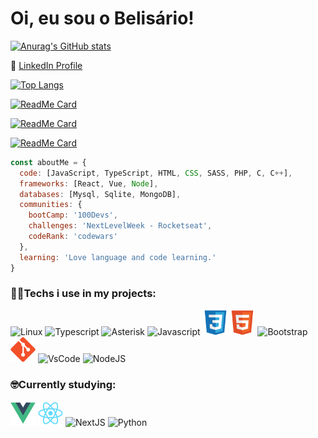 <h1>Oi, eu sou o Belisário!</h1>

[![Anurag's GitHub stats](https://github-readme-stats.vercel.app/api?username=fcbelisario&show_icons=true&theme=tokyonight)](https://github.com/anuraghazra/github-readme-stats) 

:bust_in_silhouette: [LinkedIn Profile](https://www.linkedin.com/in/felipe-belisario-92874123/)

[![Top Langs](https://github-readme-stats.vercel.app/api/top-langs/?username=fcbelisario&theme=tokyonight)](https://github.com/fbelisario/github-readme-stats)

  [![ReadMe Card](https://github-readme-stats.vercel.app/api/pin/?username=fcbelisario&repo=balneabilidade&theme=radical)](https://github.com/xiaoxian521/CURD-TS)

  [![ReadMe Card](https://github-readme-stats.vercel.app/api/pin/?username=fcbelisario&repo=multiparty-meeting&theme=radical)](https://github.com/xiaoxian521/vue-node-sqlite3)
  
  [![ReadMe Card](https://github-readme-stats.vercel.app/api/pin/?username=fcbelisario&repo=DizAiAPP&theme=radical)](https://github.com/xiaoxian521/private-cli)
  

```javascript
const aboutMe = {
  code: [JavaScript, TypeScript, HTML, CSS, SASS, PHP, C, C++],
  frameworks: [React, Vue, Node],
  databases: [Mysql, Sqlite, MongoDB],
  communities: {
    bootCamp: '100Devs',
    challenges: 'NextLevelWeek - Rocketseat',
    codeRank: 'codewars'
  },
  learning: 'Love language and code learning.'
}

```

<h3><p align="left">🧑‍💻Techs i use in my projects:</p></h3>
<p align="left">
    <img
        src="https://upload.wikimedia.org/wikipedia/commons/thumb/3/35/Tux.svg/1200px-Tux.svg.png"
        alt="Linux"
        width="40"
        height="40"
    />
    <img
        src="https://upload.wikimedia.org/wikipedia/commons/thumb/4/4c/Typescript_logo_2020.svg/1200px-Typescript_logo_2020.svg.png"
        alt="Typescript"
        width="40"
        height="40"
    />
    <img
        src="https://www.vippng.com/png/detail/362-3620029_asterisk-asterisk-logo-png.png"
        alt="Asterisk"
        width="40"
        height="40"
    />
    <img
        src="https://tadeuesteves.files.wordpress.com/2014/01/javascript-logo.png"
        alt="Javascript"
        width="40"
        height="40"
    />
    <img
        src="https://raw.githubusercontent.com/devicons/devicon/master/icons/css3/css3-original.svg"
        alt="CSS3"
        width="40"
        height="40"
    />
    <img
        src="https://raw.githubusercontent.com/devicons/devicon/master/icons/html5/html5-original.svg"
        alt="HTML5"
        width="40"
        height="40"
    />
    <img
        src="https://upload.wikimedia.org/wikipedia/commons/b/b2/Bootstrap_logo.svg"
        alt="Bootstrap"
        width="40"
        height="40"
    />
    <img
        src="https://raw.githubusercontent.com/devicons/devicon/master/icons/git/git-original.svg"
        alt="Git"
        width="40"
        height="40"
    />
    <img
        src="https://upload.wikimedia.org/wikipedia/commons/thumb/9/9a/Visual_Studio_Code_1.35_icon.svg/512px-Visual_Studio_Code_1.35_icon.svg.png"
        alt="VsCode"
        width="40"
        height="40"
    />
    <img
        src="https://upload.wikimedia.org/wikipedia/commons/thumb/d/d9/Node.js_logo.svg/1280px-Node.js_logo.svg.png"
        alt="NodeJS"
        width="50"
        height="40"
    />
<h3><p align="left">🤓Currently studying:</p></h3>
<p>
    <img
        src="https://raw.githubusercontent.com/devicons/devicon/master/icons/vuejs/vuejs-original.svg"
        alt="Vuejs"
        width="40"
        height="40"
    />
    <img
        src="https://github.com/devicons/devicon/blob/master/icons/react/react-original.svg"
        alt="React"
        width="40"
        height="40"
    />
    <img
        src="https://upload.wikimedia.org/wikipedia/commons/thumb/8/8e/Nextjs-logo.svg/800px-Nextjs-logo.svg.png"
        alt="NextJS"
        width="50"
        height="40"
    />
    <img
        src="https://upload.wikimedia.org/wikipedia/commons/thumb/0/0a/Python.svg/1200px-Python.svg.png"
        alt="Python"
        width="40"
        height="40"
    />
</p>
